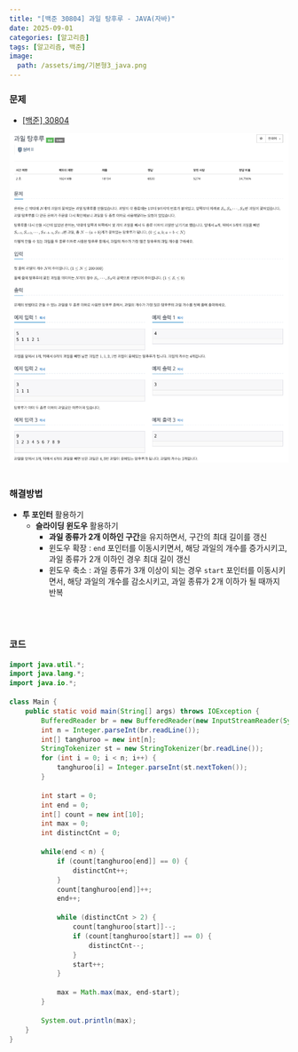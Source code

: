 ```yaml
---
title: "[백준 30804] 과일 탕후루 - JAVA(자바)"
date: 2025-09-01
categories: [알고리즘]
tags: [알고리즘, 백준]
image:
  path: /assets/img/기본형3_java.png
---
```


### 문제

- [[백준] 30804](https://www.acmicpc.net/problem/30804)

![img](/assets/img/algorithm/백준30804.png)
<br /><br />

### 해결방법
- **투 포인터** 활용하기
  - **슬라이딩 윈도우** 활용하기
    - **과일 종류가 2개 이하인 구간**을 유지하면서, 구간의 최대 길이를 갱신
    - 윈도우 확장 : `end` 포인터를 이동시키면서, 해당 과일의 개수를 증가시키고, 과일 종류가 2개 이하인 경우 최대 길이 갱신
    - 윈도우 축소 : 과일 종류가 3개 이상이 되는 경우 `start` 포인터를 이동시키면서, 해당 과일의 개수를 감소시키고, 과일 종류가 2개 이하가 될 때까지 반복

<br /><br />

### 코드

```java
import java.util.*;
import java.lang.*;
import java.io.*;

class Main {
    public static void main(String[] args) throws IOException {
        BufferedReader br = new BufferedReader(new InputStreamReader(System.in));
        int n = Integer.parseInt(br.readLine());
        int[] tanghuroo = new int[n];
        StringTokenizer st = new StringTokenizer(br.readLine());
        for (int i = 0; i < n; i++) {
            tanghuroo[i] = Integer.parseInt(st.nextToken());
        }

        int start = 0;
        int end = 0;
        int[] count = new int[10];
        int max = 0;
        int distinctCnt = 0;

        while(end < n) {
            if (count[tanghuroo[end]] == 0) {
                distinctCnt++;
            }
            count[tanghuroo[end]]++;
            end++;

            while (distinctCnt > 2) {
                count[tanghuroo[start]]--;
                if (count[tanghuroo[start]] == 0) {
                    distinctCnt--;
                }
                start++;
            }

            max = Math.max(max, end-start);
        }
        
        System.out.println(max);
    }
}
```